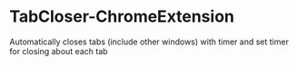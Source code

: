# TabCloser-ChromeExtension
Automatically closes tabs (include other windows) with timer and set timer for closing about each tab
